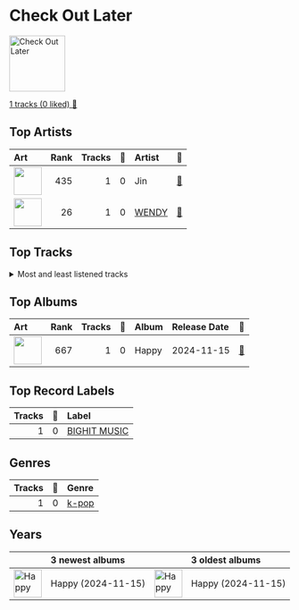 # Check Out Later


<img src="https://i.scdn.co/image/ab67616d00001e021dcf069284321bef1306d6ec" alt="Check Out Later" width="100" />

[1 tracks (0 liked) 🔗](https://open.spotify.com/playlist/2FgMW8NMJOZgvHtvDOWBCe)

## Top Artists

| Art | Rank | Tracks | 💚 | Artist | 🔗 |
|:---|---:|---:|---:|:---|:---|
| <img src="https://i.scdn.co/image/ab6761610000e5eb6d4ee2bb960bc4d9c0a4ce45" alt="" width="50" /> | 435 | 1 | 0 | Jin | [🔗](https://open.spotify.com/artist/5vV3bFXnN6D6N3Nj4xRvaV) |
| <img src="https://i.scdn.co/image/ab6761610000e5ebeb30a593572712cb0a32a645" alt="" width="50" /> | 26 | 1 | 0 | [WENDY](../../artists/wendy/overview.md) | [🔗](https://open.spotify.com/artist/0FRUZvZNPzM3YJMABJxf2K) |





## Top Tracks




<details>
<summary>Most and least listened tracks</summary>

| Rank | ​ | Most listened tracks | Rank | ​​ | Least listened tracks |
|---:|:---|:---|---:|:---|:---|
| 1018 | <img src="https://i.scdn.co/image/ab67616d0000b2731dcf069284321bef1306d6ec" alt="Happy" width="50" /> | Heart on the Window (with WENDY) | 1018 | <img src="https://i.scdn.co/image/ab67616d0000b2731dcf069284321bef1306d6ec" alt="Happy" width="50" /> | Heart on the Window (with WENDY) |

</details>

## Top Albums



| Art | Rank | Tracks | 💚 | Album | Release Date | 🔗 |
|:---|---:|---:|---:|:---|:---|:---|
| <img src="https://i.scdn.co/image/ab67616d0000b2731dcf069284321bef1306d6ec" alt="" width="50" /> | 667 | 1 | 0 | Happy | 2024-11-15 | [🔗](https://open.spotify.com/album/0fKlaQuBMQYFo5aIFoGIXt) |



## Top Record Labels

| Tracks | 💚 | Label |
|---:|---:|:---|
| 1 | 0 | [BIGHIT MUSIC](../../labels/bighit_music/overview.md) |



## Genres

| Tracks | 💚 | Genre |
|---:|---:|:---|
| 1 | 0 | [k-pop](../../genres/k-pop/overview.md) |



## Years





| ​ | 3 newest albums | ​​ | 3 oldest albums |
|:---|:---|:---|:---|
| <img src="https://i.scdn.co/image/ab67616d0000b2731dcf069284321bef1306d6ec" alt="Happy" width="50" /> | Happy (2024-11-15) | <img src="https://i.scdn.co/image/ab67616d0000b2731dcf069284321bef1306d6ec" alt="Happy" width="50" /> | Happy (2024-11-15) |